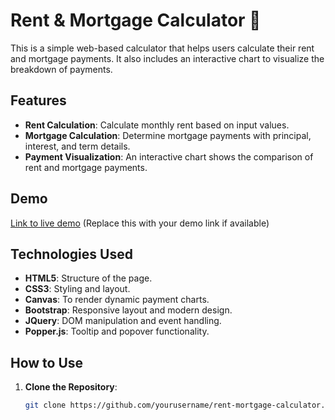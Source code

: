 # Rent & Mortgage Calculator 🏡

This is a simple web-based calculator that helps users calculate their rent and mortgage payments. It also includes an interactive chart to visualize the breakdown of payments.

## Features
- **Rent Calculation**: Calculate monthly rent based on input values.
- **Mortgage Calculation**: Determine mortgage payments with principal, interest, and term details.
- **Payment Visualization**: An interactive chart shows the comparison of rent and mortgage payments.

## Demo

[Link to live demo](#) (Replace this with your demo link if available)

## Technologies Used
- **HTML5**: Structure of the page.
- **CSS3**: Styling and layout.
- **Canvas**: To render dynamic payment charts.
- **Bootstrap**: Responsive layout and modern design.
- **JQuery**: DOM manipulation and event handling.
- **Popper.js**: Tooltip and popover functionality.

## How to Use

1. **Clone the Repository**:
   ```bash
   git clone https://github.com/yourusername/rent-mortgage-calculator.git
